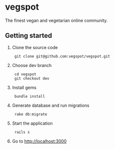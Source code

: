 vegspot
=======

The finest vegan and vegetarian online community.

## Getting started

1. Clone the source code

        git clone git@github.com:vegspot/vegspot.git
    
2. Choose dev branch

        cd vegspot
        git checkout dev
    
3. Install gems

        bundle install
    
4. Generate database and run migrations

        rake db:migrate
    
5. Start the application

        rails s
    
6. Go to [http://localhost:3000](http://localhost:3000)
